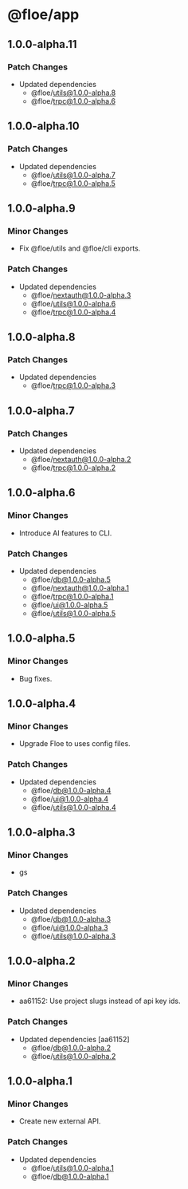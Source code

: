 # @floe/app

## 1.0.0-alpha.11

### Patch Changes

- Updated dependencies
  - @floe/utils@1.0.0-alpha.8
  - @floe/trpc@1.0.0-alpha.6

## 1.0.0-alpha.10

### Patch Changes

- Updated dependencies
  - @floe/utils@1.0.0-alpha.7
  - @floe/trpc@1.0.0-alpha.5

## 1.0.0-alpha.9

### Minor Changes

- Fix @floe/utils and @floe/cli exports.

### Patch Changes

- Updated dependencies
  - @floe/nextauth@1.0.0-alpha.3
  - @floe/utils@1.0.0-alpha.6
  - @floe/trpc@1.0.0-alpha.4

## 1.0.0-alpha.8

### Patch Changes

- Updated dependencies
  - @floe/trpc@1.0.0-alpha.3

## 1.0.0-alpha.7

### Patch Changes

- Updated dependencies
  - @floe/nextauth@1.0.0-alpha.2
  - @floe/trpc@1.0.0-alpha.2

## 1.0.0-alpha.6

### Minor Changes

- Introduce AI features to CLI.

### Patch Changes

- Updated dependencies
  - @floe/db@1.0.0-alpha.5
  - @floe/nextauth@1.0.0-alpha.1
  - @floe/trpc@1.0.0-alpha.1
  - @floe/ui@1.0.0-alpha.5
  - @floe/utils@1.0.0-alpha.5

## 1.0.0-alpha.5

### Minor Changes

- Bug fixes.

## 1.0.0-alpha.4

### Minor Changes

- Upgrade Floe to uses config files.

### Patch Changes

- Updated dependencies
  - @floe/db@1.0.0-alpha.4
  - @floe/ui@1.0.0-alpha.4
  - @floe/utils@1.0.0-alpha.4

## 1.0.0-alpha.3

### Minor Changes

- gs

### Patch Changes

- Updated dependencies
  - @floe/db@1.0.0-alpha.3
  - @floe/ui@1.0.0-alpha.3
  - @floe/utils@1.0.0-alpha.3

## 1.0.0-alpha.2

### Minor Changes

- aa61152: Use project slugs instead of api key ids.

### Patch Changes

- Updated dependencies [aa61152]
  - @floe/db@1.0.0-alpha.2
  - @floe/utils@1.0.0-alpha.2

## 1.0.0-alpha.1

### Minor Changes

- Create new external API.

### Patch Changes

- Updated dependencies
  - @floe/utils@1.0.0-alpha.1
  - @floe/db@1.0.0-alpha.1
